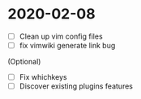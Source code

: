 # 2020-02-08

  - [ ] Clean up vim config files
  - [ ] fix vimwiki generate link bug

(Optional)

  - [ ] Fix whichkeys
  - [ ] Discover existing plugins features
